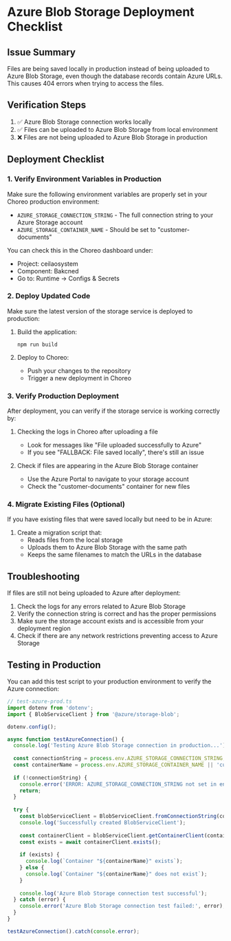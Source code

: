 # Azure Blob Storage Deployment Checklist

## Issue Summary
Files are being saved locally in production instead of being uploaded to Azure Blob Storage, even though the database records contain Azure URLs. This causes 404 errors when trying to access the files.

## Verification Steps
1. ✅ Azure Blob Storage connection works locally
2. ✅ Files can be uploaded to Azure Blob Storage from local environment
3. ❌ Files are not being uploaded to Azure Blob Storage in production

## Deployment Checklist

### 1. Verify Environment Variables in Production
Make sure the following environment variables are properly set in your Choreo production environment:

- `AZURE_STORAGE_CONNECTION_STRING` - The full connection string to your Azure Storage account
- `AZURE_STORAGE_CONTAINER_NAME` - Should be set to "customer-documents"

You can check this in the Choreo dashboard under:
- Project: ceilaosystem
- Component: Bakcned
- Go to: Runtime → Configs & Secrets

### 2. Deploy Updated Code
Make sure the latest version of the storage service is deployed to production:

1. Build the application:
   ```
   npm run build
   ```

2. Deploy to Choreo:
   - Push your changes to the repository
   - Trigger a new deployment in Choreo

### 3. Verify Production Deployment
After deployment, you can verify if the storage service is working correctly by:

1. Checking the logs in Choreo after uploading a file
   - Look for messages like "File uploaded successfully to Azure"
   - If you see "FALLBACK: File saved locally", there's still an issue

2. Check if files are appearing in the Azure Blob Storage container
   - Use the Azure Portal to navigate to your storage account
   - Check the "customer-documents" container for new files

### 4. Migrate Existing Files (Optional)
If you have existing files that were saved locally but need to be in Azure:

1. Create a migration script that:
   - Reads files from the local storage
   - Uploads them to Azure Blob Storage with the same path
   - Keeps the same filenames to match the URLs in the database

## Troubleshooting

If files are still not being uploaded to Azure after deployment:

1. Check the logs for any errors related to Azure Blob Storage
2. Verify the connection string is correct and has the proper permissions
3. Make sure the storage account exists and is accessible from your deployment region
4. Check if there are any network restrictions preventing access to Azure Storage

## Testing in Production

You can add this test script to your production environment to verify the Azure connection:

```typescript
// test-azure-prod.ts
import dotenv from 'dotenv';
import { BlobServiceClient } from '@azure/storage-blob';

dotenv.config();

async function testAzureConnection() {
  console.log('Testing Azure Blob Storage connection in production...');
  
  const connectionString = process.env.AZURE_STORAGE_CONNECTION_STRING;
  const containerName = process.env.AZURE_STORAGE_CONTAINER_NAME || 'customer-documents';
  
  if (!connectionString) {
    console.error('ERROR: AZURE_STORAGE_CONNECTION_STRING not set in environment');
    return;
  }
  
  try {
    const blobServiceClient = BlobServiceClient.fromConnectionString(connectionString);
    console.log('Successfully created BlobServiceClient');
    
    const containerClient = blobServiceClient.getContainerClient(containerName);
    const exists = await containerClient.exists();
    
    if (exists) {
      console.log(`Container "${containerName}" exists`);
    } else {
      console.log(`Container "${containerName}" does not exist`);
    }
    
    console.log('Azure Blob Storage connection test successful');
  } catch (error) {
    console.error('Azure Blob Storage connection test failed:', error);
  }
}

testAzureConnection().catch(console.error);
``` 